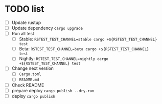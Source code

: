 # TODO list

- [ ] Update rustup
- [ ] Update dependency `cargo upgrade`
- [ ] Run all test
  - [ ] Stable: `RSTEST_TEST_CHANNEL=stable cargo +${RSTEST_TEST_CHANNEL} test`
  - [ ] Beta: `RSTEST_TEST_CHANNEL=beta cargo +${RSTEST_TEST_CHANNEL} test`
  - [ ] Nightly: `RSTEST_TEST_CHANNEL=nightly cargo +${RSTEST_TEST_CHANNEL} test`
- [ ] Change next version
  - [ ] `Cargo.toml`
  - [ ] `README.md`
- [ ] Check README
- [ ] prepare deploy `cargo publish --dry-run`
- [ ] deploy `cargo publish`
